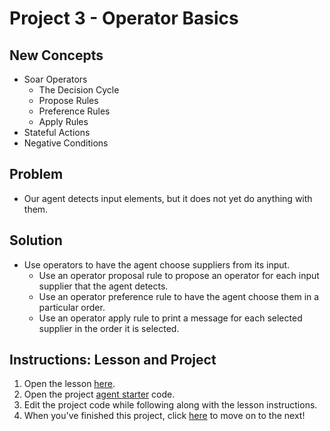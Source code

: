 # Project 3 - Operator Basics

## New Concepts

* Soar Operators
    * The Decision Cycle
    * Propose Rules
    * Preference Rules
    * Apply Rules
* Stateful Actions
* Negative Conditions

## Problem

* Our agent detects input elements, but it does not yet do anything with them.


## Solution

* Use operators to have the agent choose suppliers from its input.
    * Use an operator proposal rule to propose an operator for each input supplier that the agent detects.
    * Use an operator preference rule to have the agent choose them in a particular order.
    * Use an operator apply rule to print a message for each selected supplier in the order it is selected.


## Instructions: Lesson and Project

1. Open the lesson [here](Lesson03_OperatorBasics.pdf).
1. Open the project [agent starter](./agent_starter.soar) code.
1. Edit the project code while following along with the lesson instructions.
1. When you've finished this project, click [here](../Project04_Output) to move on to the next!
